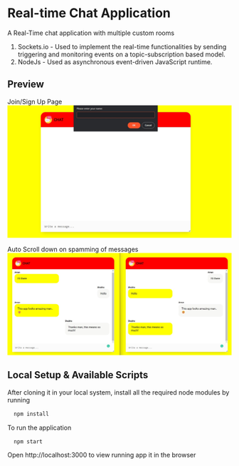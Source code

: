 
# Real-time Chat Application

A Real-Time chat application with multiple custom rooms

1. Sockets.io - Used to implement the real-time functionalities by sending triggering and monitoring events on a topic-subscription based model.
2. NodeJs - Used as asynchronous event-driven JavaScript runtime.



## Preview
Join/Sign Up Page
![Join](https://github.com/Shubhobroto/Real-Time-Chat-App/blob/master/Readme/chatapp1.jpg)

Auto Scroll down on spamming of messages
![Main](https://github.com/Shubhobroto/Real-Time-Chat-App/blob/master/Readme/chatapp2.jpg)


## Local Setup & Available Scripts

After cloning it in your local system, install all the required node modules by running

```bash
  npm install
```
To run the application

```bash
  npm start
```
Open http://localhost:3000 to view running app it in the browser
